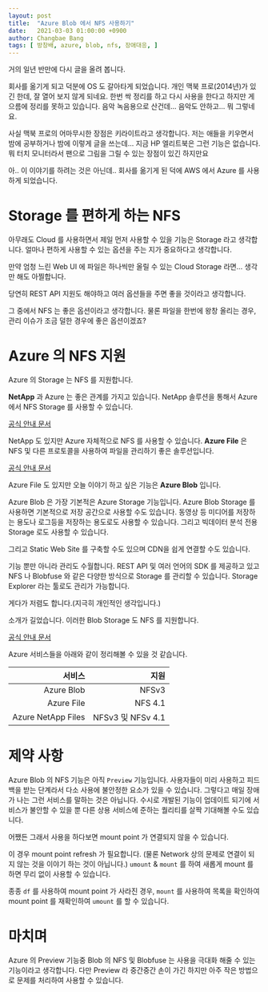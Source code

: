 ```yaml
---
layout: post
title:  "Azure Blob 에서 NFS 사용하기"
date:   2021-03-03 01:00:00 +0900
author: Changbae Bang
tags: [ 방창배, azure, blob, nfs, 장애대응, ]
---
```


거의 일년 반만에 다시 글을 올려 봅니다.

회사를 옮기게 되고 덕분에 OS 도 갈아타게 되었습니다.
개인 맥북 프로(2014년)가 있긴 한데, 잘 열어 보지 않게 되네요.
한번 싹 정리를 하고 다시 사용을 한다고 하지만 게으름에 정리를 못하고 있습니다.
음악 녹음용으로 산건데... 음악도 안하고... 뭐 그렇네요.

사실 맥북 프로의 어마무시한 장점은 키라이트라고 생각합니다.
저는 애들을 키우면서 밤에 공부하거나 밤에 이렇게 글을 쓰는데...
지금 HP 엘리트북은 그런 기능은 없습니다.
뭐 터치 모니터라서 팬으로 그림을 그릴 수 있는 장점이 있긴 하지만요

아.. 이 이야기를 하려는 것은 아닌데..
회사를 옮기게 된 덕에 AWS 에서 Azure 를 사용하게 되었습니다.

# Storage 를 편하게 하는 NFS
아무래도 Cloud 를 사용하면서 제일 먼저 사용할 수 있을 기능은 Storage 라고 생각합니다.
얼마나 편하게 사용할 수 있는 옵션을 주는 지가 중요하다고 생각합니다.

만약 엄청 느린 Web UI 에 파일은 하나씩만 올릴 수 있는 Cloud Storage 라면...
생각만 해도 아찔합니다.

당연히 REST API 지원도 해야하고 여러 옵션들을 주면 좋을 것이라고 생각합니다.

그 중에서 NFS 는 좋은 옵션이라고 생각합니다.
물론 파일을 한번에 왕창 올리는 경우, 관리 이슈가 조금 덜한 경우에 좋은 옵션이겠죠?

# Azure 의 NFS 지원
Azure 의 Storage 는 NFS 를 지원합니다.

**NetApp** 과 Azure 는 좋은 관계를 가지고 있습니다.
NetApp 솔루션을 통해서 Azure 에서 NFS Storage 를 사용할 수 있습니다.  

[공식 안내 문서](https://docs.microsoft.com/ko-kr/azure/azure-netapp-files/azure-netapp-files-create-volumes)

NetApp 도 있지만 Azure 자체적으로 NFS 를 사용할 수 있습니다.
**Azure File** 은 NFS 및 다른 프로토콜을 사용하여 파일을 관리하기 좋은 솔루션입니다.  

[공식 안내 문서](https://docs.microsoft.com/ko-kr/azure/storage/files/storage-files-how-to-create-nfs-shares?tabs=azure-portal)

Azure File 도 있지만 오늘 이야기 하고 싶은 기능은 **Azure Blob** 입니다.

Azure Blob 은 가장 기본적은 Azure Storage 기능입니다.
Azure Blob Storage 를 사용하면 기본적으로 저장 공간으로 사용할 수도 있습니다.
동영상 등 미디어를 저장하는 용도나 로그등을 저장하는 용도로도 사용할 수 있습니다.
그리고 빅데이터 분석 전용 Storage 로도 사용할 수 있습니다.

그리고 Static Web Site 를 구축할 수도 있으며 CDN을 쉽게 연결할 수도 있습니다.

기능 뿐만 아니라 관리도 수월합니다. REST API 및 여러 언어의 SDK 를 제공하고 있고 NFS 나 Blobfuse 와 같은 다양한 방식으로 Storage 를 관리할 수 있습니다. Storage Explorer 라는 툴로도 관리가 가능합니다. 

게다가 저렴도 합니다.(지극히 개인적인 생각입니다.)

소개가 길었습니다. 이러한 Blob Storage 도 NFS 를 지원합니다.  

[공식 안내 문서](https://docs.microsoft.com/ko-kr/azure/storage/blobs/network-file-system-protocol-support)
  
Azure 서비스들을 아래와 같이 정리해볼 수 있을 것 같습니다.    

서비스 | 지원
---:|---:
Azure Blob | NFSv3
Azure File | NFS 4.1
Azure NetApp Files | NFSv3 및 NFSv 4.1  
  


# 제약 사항
Azure Blob 의 NFS 기능은 아직 `Preview` 기능입니다.
사용자들이 미리 사용하고 피드백을 받는 단계라서 다소 사용에 불안정한 요소가 있을 수 있습니다.
그렇다고 매일 장애가 나는 그런 서비스를 말하는 것은 아닙니다.
수시로 개발된 기능이 업데이트 되기에 서비스가 불안할 수 있을 뿐 다른 상용 서비스에 준하는 퀄리티를 살짝 기대해볼 수도 있습니다.

어쨌든 그래서 사용을 하다보면 mount point 가 연결되지 않을 수 있습니다.

이 경우 mount point refresh 가 필요합니다.
(물론 Network 상의 문제로 연결이 되지 않는 것을 이야기 하는 것이 아닙니다.)
`umount` & `mount` 를 하여 새롭게 mount 를 하면 무리 없이 사용할 수 있습니다.

종종 `df` 를 사용하여 mount point 가 사라진 경우, `mount` 를 사용하여 목록을 확인하여 mount point 를 재확인하여 `umount` 를 할 수 있습니다.


# 마치며
Azure 의 Preview 기능중 Blob 의 NFS 및 Blobfuse 는 사용을 극대화 해줄 수 있는 기능이라고 생각합니다. 다만 Preview 라 중간중간 손이 가긴 하지만 아주 작은 방법으로 문제를 처리하여 사용할 수 있습니다.